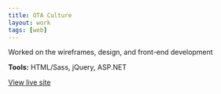 ```yaml
---
title: OTA Culture
layout: work
tags: [web]
---
```


Worked on the wireframes, design, and front-end development

**Tools:** HTML/Sass, jQuery, ASP.NET

<p class="gotolive"><a class="btn" href="http://www.tradingacademy.com/culture">View live site</a></p>

<figure class="project-img">
  <img class="lazy" data-src="{{ '/assets/img/works/otacul_1.jpg' | relative_url }}">
</figure>